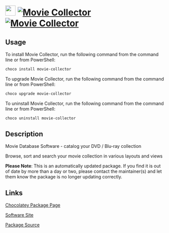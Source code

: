 ﻿# <img src="https://cdn.jsdelivr.net/gh/mkevenaar/chocolatey-packages@55b0b824aa79ab37ea68da3a5ad90ba0cd9e7e07/icons/movie-collector.png" width="32" height="32"/> [![Movie Collector](https://img.shields.io/chocolatey/v/movie-collector.svg?label=Movie+Collector)](https://chocolatey.org/packages/movie-collector) [![Movie Collector](https://img.shields.io/chocolatey/dt/movie-collector.svg)](https://chocolatey.org/packages/movie-collector)

## Usage
To install Movie Collector, run the following command from the command line or from PowerShell:
```powershell
choco install movie-collector
```

To upgrade Movie Collector, run the following command from the command line or from PowerShell:
```powershell
choco upgrade movie-collector
```

To uninstall Movie Collector, run the following command from the command line or from PowerShell:
```powershell
choco uninstall movie-collector
```

## Description
Movie Database Software - catalog your DVD / Blu-ray collection

Browse, sort and search your movie collection in various layouts and views

**Please Note**: This is an automatically updated package. If you find it is
out of date by more than a day or two, please contact the maintainer(s) and
let them know the package is no longer updating correctly.


## Links
[Chocolatey Package Page](https://chocolatey.org/packages/movie-collector)

[Software Site](https://www.collectorz.com/movie/movie-collector)

[Package Source](https://github.com/mkevenaar/chocolatey-packages/tree/master/automatic/movie-collector)

